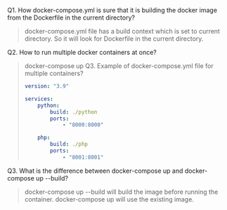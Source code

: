 Q1. How docker-compose.yml is sure that it is building the docker image from the Dockerfile in the current directory?

> docker-compose.yml file has a build context which is set to current directory. So it will look for Dockerfile in the current directory.

Q2. How to run multiple docker containers at once?

> docker-compose up
> Q3. Example of docker-compose.yml file for multiple containers?
>
> ```yml
> version: "3.9"
>
> services:
>     python:
>         build: ./python
>         ports:
>             - "8000:8000"
>
>     php:
>         build: ./php
>         ports:
>             - "8001:8001"
> ```

Q3. What is the difference between docker-compose up and docker-compose up --build?

> docker-compose up --build will build the image before running the container. docker-compose up will use the existing image.
